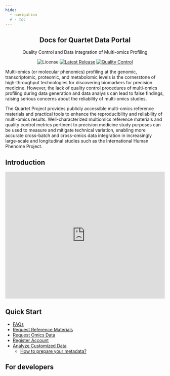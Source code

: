 ```yaml
---
hide:
  - navigation
  # - toc
---
```


<h2 style="text-align: center;">Docs for Quartet Data Portal</h2>
<p style="text-align: center;">Quality Control and Data Integration of Multi-omics Profiling</p>

<p style="text-align: center;">
<img src="https://img.shields.io/github/license/chinese-quartet/docs.chinese-quartet.org.svg?label=License" alt="License"> 
<a href="https://github.com/chinese-quartet/docs.chinese-quartet.org/releases"><img alt="Latest Release" src="https://img.shields.io/github/release/chinese-quartet/docs.chinese-quartet.org.svg?label=Latest%20Release"/></a>
<a href="https://github.com/chinese-quartet/docs.chinese-quartet.org/actions/workflows/publish-docs.yml"><img alt="Quality Control" src="https://github.com/chinese-quartet/docs.chinese-quartet.org/actions/workflows/publish-docs.yml/badge.svg"/></a>
</p>

Multi-omics (or molecular phenomics) profiling at the genomic, transcriptomic, proteomic, and metabolomic levels is the cornerstone of high-throughput technologies for discovering biomarkers for precision medicine. However, the lack of quality control procedures of multi-omics profiling during data generation and data analysis can lead to false findings, raising serious concerns about the reliability of multi-omics studies.

The Quartet Project provides publicly accessible multi-omics reference materials and practical tools to enhance the reproducibility and reliability of multi-omics results. Well-characterized multiomics reference materials and quality control metrics pertinent to precision medicine study purposes can be used to measure and mitigate technical variation, enabling more accurate cross-batch and cross-omics data integration in increasingly large-scale and longitudinal studies such as the International Human Phenome Project.

## Introduction

<div style="display: flex; align-items: center; justify-content: center;">
<iframe width="800" height="400" src="https://www.youtube.com/embed/cDQydyuT_Ps"  frameborder="0"  allow="accelerometer; autoplay; encrypted-media; gyroscope; picture-in-picture" allowfullscreen></iframe>
</div>

## Quick Start
- [FAQs](./users/faqs.md)
- [Request Reference Materials](./users/request_reference_materials.md)
- [Request Omics Data](./users/request_omics_data.md)
- [Register Account](./users/register_account.md)
- [Analyze Customized Data](./users/analyze_customized_data.md)
  - [How to prepare your metadata?](./users/metadata.md)

## For developers
